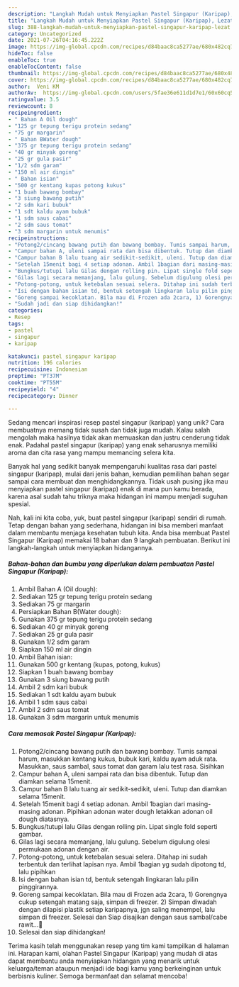 ```yaml
---
description: "Langkah Mudah untuk Menyiapkan Pastel Singapur (Karipap), Lezat"
title: "Langkah Mudah untuk Menyiapkan Pastel Singapur (Karipap), Lezat"
slug: 388-langkah-mudah-untuk-menyiapkan-pastel-singapur-karipap-lezat
category: Uncategorized
date: 2021-07-26T04:16:45.222Z
image: https://img-global.cpcdn.com/recipes/d84baac8ca5277ae/680x482cq70/pastel-singapur-karipap-foto-resep-utama.jpg
hideToc: false
enableToc: true
enableTocContent: false
thumbnail: https://img-global.cpcdn.com/recipes/d84baac8ca5277ae/680x482cq70/pastel-singapur-karipap-foto-resep-utama.jpg
cover: https://img-global.cpcdn.com/recipes/d84baac8ca5277ae/680x482cq70/pastel-singapur-karipap-foto-resep-utama.jpg
author:  Veni KM
authorAv:  https://img-global.cpcdn.com/users/5fae36e611d1d7e1/60x60cq50/avatar.jpg
ratingvalue: 3.5
reviewcount: 8
recipeingredient:
- " Bahan A Oil dough"
- "125 gr tepung terigu protein sedang"
- "75 gr margarin"
- " Bahan BWater dough"
- "375 gr tepung terigu protein sedang"
- "40 gr minyak goreng"
- "25 gr gula pasir"
- "1/2 sdm garam"
- "150 ml air dingin"
- " Bahan isian"
- "500 gr kentang kupas potong kukus"
- "1 buah bawang bombay"
- "3 siung bawang putih"
- "2 sdm kari bubuk"
- "1 sdt kaldu ayam bubuk"
- "1 sdm saus cabai"
- "2 sdm saus tomat"
- "3 sdm margarin untuk menumis"
recipeinstructions:
- "Potong2/cincang bawang putih dan bawang bombay. Tumis sampai harum, masukkan kentang kukus, bubuk kari, kaldu ayam aduk rata. Masukkan, saus sambal, saus tomat dan garam lalu test rasa. Sisihkan"
- "Campur bahan A, uleni sampai rata dan bisa dibentuk. Tutup dan diamkan selama 15menit."
- "Campur bahan B lalu tuang air sedikit-sedikit, uleni. Tutup dan diamkan selama 15menit."
- "Setelah 15menit bagi 4 setiap adonan. Ambil 1bagian dari masing-masing adonan. Pipihkan adonan water dough letakkan adonan oil dough diatasnya."
- "Bungkus/tutupi lalu Gilas dengan rolling pin. Lipat single fold seperti gambar."
- "Gilas lagi secara memanjang, lalu gulung. Sebelum digulung olesi permukaan adonan dengan air."
- "Potong-potong, untuk ketebalan sesuai selera. Ditahap ini sudah terbentuk dan terlihat lapisan nya. Ambil 1bagian yg sudah dipotong td, lalu pipihkan"
- "Isi dengan bahan isian td, bentuk setengah lingkaran lalu pilin pinggirannya."
- "Goreng sampai kecoklatan. Bila mau di Frozen ada 2cara, 1) Gorengnya cukup setengah matang saja, simpan di freezer. 2) Simpan diwadah dengan dilapisi plastik setiap karipapnya, jgn saling menempel, lalu simpan di freezer.  Selesai dan Siap disajikan dengan saus sambal/cabe rawit...🤤"
- "Sudah jadi dan siap dihidangkan!"
categories:
- Resep
tags:
- pastel
- singapur
- karipap

katakunci: pastel singapur karipap 
nutrition: 196 calories
recipecuisine: Indonesian
preptime: "PT37M"
cooktime: "PT55M"
recipeyield: "4"
recipecategory: Dinner

---
```



Sedang mencari inspirasi resep pastel singapur (karipap) yang unik? Cara membuatnya memang tidak susah dan tidak juga mudah. Kalau salah mengolah maka hasilnya tidak akan memuaskan dan justru cenderung tidak enak. Padahal pastel singapur (karipap) yang enak seharusnya memiliki aroma dan cita rasa yang mampu memancing selera kita.




Banyak hal yang sedikit banyak mempengaruhi kualitas rasa dari pastel singapur (karipap), mulai dari jenis bahan, kemudian pemilihan bahan segar sampai cara membuat dan menghidangkannya. Tidak usah pusing jika mau menyiapkan pastel singapur (karipap) enak di mana pun kamu berada, karena asal sudah tahu triknya maka hidangan ini mampu menjadi suguhan spesial.


Nah, kali ini kita coba, yuk, buat pastel singapur (karipap) sendiri di rumah. Tetap dengan bahan yang sederhana, hidangan ini bisa memberi manfaat dalam membantu menjaga kesehatan tubuh kita. Anda bisa membuat Pastel Singapur (Karipap) memakai 18 bahan dan 9 langkah pembuatan. Berikut ini langkah-langkah untuk menyiapkan hidangannya.

<!--inarticleads1-->

##### Bahan-bahan dan bumbu yang diperlukan dalam pembuatan Pastel Singapur (Karipap):

1. Ambil  Bahan A (Oil dough):
1. Sediakan 125 gr tepung terigu protein sedang
1. Sediakan 75 gr margarin
1. Persiapkan  Bahan B(Water dough):
1. Gunakan 375 gr tepung terigu protein sedang
1. Sediakan 40 gr minyak goreng
1. Sediakan 25 gr gula pasir
1. Gunakan 1/2 sdm garam
1. Siapkan 150 ml air dingin
1. Ambil  Bahan isian:
1. Gunakan 500 gr kentang (kupas, potong, kukus)
1. Siapkan 1 buah bawang bombay
1. Gunakan 3 siung bawang putih
1. Ambil 2 sdm kari bubuk
1. Sediakan 1 sdt kaldu ayam bubuk
1. Ambil 1 sdm saus cabai
1. Ambil 2 sdm saus tomat
1. Gunakan 3 sdm margarin untuk menumis




<!--inarticleads2-->

##### Cara memasak Pastel Singapur (Karipap):

1. Potong2/cincang bawang putih dan bawang bombay. Tumis sampai harum, masukkan kentang kukus, bubuk kari, kaldu ayam aduk rata. Masukkan, saus sambal, saus tomat dan garam lalu test rasa. Sisihkan
1. Campur bahan A, uleni sampai rata dan bisa dibentuk. Tutup dan diamkan selama 15menit.
1. Campur bahan B lalu tuang air sedikit-sedikit, uleni. Tutup dan diamkan selama 15menit.
1. Setelah 15menit bagi 4 setiap adonan. Ambil 1bagian dari masing-masing adonan. Pipihkan adonan water dough letakkan adonan oil dough diatasnya.
1. Bungkus/tutupi lalu Gilas dengan rolling pin. Lipat single fold seperti gambar.
1. Gilas lagi secara memanjang, lalu gulung. Sebelum digulung olesi permukaan adonan dengan air.
1. Potong-potong, untuk ketebalan sesuai selera. Ditahap ini sudah terbentuk dan terlihat lapisan nya. Ambil 1bagian yg sudah dipotong td, lalu pipihkan
1. Isi dengan bahan isian td, bentuk setengah lingkaran lalu pilin pinggirannya.
1. Goreng sampai kecoklatan. Bila mau di Frozen ada 2cara, 1) Gorengnya cukup setengah matang saja, simpan di freezer. 2) Simpan diwadah dengan dilapisi plastik setiap karipapnya, jgn saling menempel, lalu simpan di freezer.  Selesai dan Siap disajikan dengan saus sambal/cabe rawit...🤤
1. Selesai dan siap dihidangkan!



Terima kasih telah menggunakan resep yang tim kami tampilkan di halaman ini. Harapan kami, olahan Pastel Singapur (Karipap) yang mudah di atas dapat membantu anda menyiapkan hidangan yang menarik untuk keluarga/teman ataupun menjadi ide bagi kamu yang berkeinginan untuk berbisnis kuliner. Semoga bermanfaat dan selamat mencoba!
